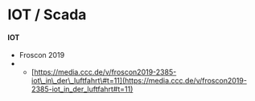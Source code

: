# IOT / Scada

#### IOT

* Froscon 2019
* *  [https://media.ccc.de/v/froscon2019-2385-iot\_in\_der\_luftfahrt\#t=11](https://media.ccc.de/v/froscon2019-2385-iot_in_der_luftfahrt#t=11)

